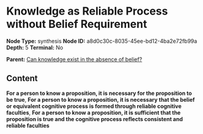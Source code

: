 # Knowledge as Reliable Process without Belief Requirement

**Node Type:** synthesis
**Node ID:** a8d0c30c-8035-45ee-bd12-4ba2e72fb99a
**Depth:** 5
**Terminal:** No

**Parent:** [Can knowledge exist in the absence of belief?](can-knowledge-exist-in-the-absence-of-belief-antithesis-0f118289-b558-4226-a7d8-270b3443bca5.md)

## Content

**For a person to know a proposition, it is necessary for the proposition to be true**, **For a person to know a proposition, it is necessary that the belief or equivalent cognitive process is formed through reliable cognitive faculties**, **For a person to know a proposition, it is sufficient that the proposition is true and the cognitive process reflects consistent and reliable faculties**
